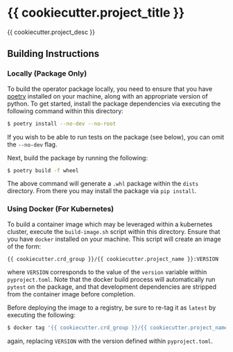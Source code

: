 # {{ cookiecutter.project_title }}

{{ cookiecutter.project_desc }}


## Building Instructions

### Locally (Package Only)

To build the operator package locally, you need to ensure that you have
[poetry](https://python-poetry.org/) installed on your machine, along with an
appropriate version of python. To get started, install the package dependencies
via executing the following command within this directory:

```bash
$ poetry install --no-dev --no-root
```

If you wish to be able to run tests on the package (see below), you can omit the
`--no-dev` flag.

Next, build the package by running the following:

```bash
$ poetry build -f wheel
```

The above command will generate a `.whl` package within the `dists` directory.
From there you may install the package via `pip install`.


### Using Docker (For Kubernetes)

To build a container image which may be leveraged within a kubernetes cluster,
execute the `build-image.sh` script within this directory. Ensure that you have
`docker` installed on your machine. This script will create an image of the form:

```
{{ cookiecutter.crd_group }}/{{ cookiecutter.project_name }}:VERSION
```

where `VERSION` corresponds to the value of the `version` variable within
`pyproject.toml`. Note that the docker build process will automatically run
`pytest` on the package, and that development dependencies are stripped from the
container image before completion.

Before deploying the image to a registry, be sure to re-tag it as `latest` by
executing the following:

```bash
$ docker tag '{{ cookiecutter.crd_group }}/{{ cookiecutter.project_name }}:VERSION' '{{ cookiecutter.crd_group }}/{{ cookiecutter.project_name }}:latest'
```

again, replacing `VERSION` with the version defined within `pyproject.toml`.
